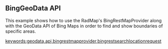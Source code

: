 ## BingGeoData API ##

This example shows how to use the RadMap's BingRestMapProvider along with the GeoData API of Bing Maps in order to find and show boundaries of specific areas.

<keywords:geodata,api,bingrestmapprovider,bingrestsearchlocationrequest>